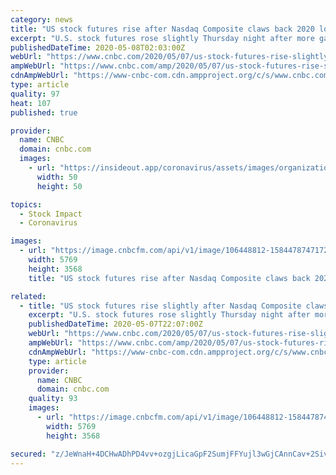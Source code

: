 ```yaml
---
category: news
title: "US stock futures rise after Nasdaq Composite claws back 2020 losses, jobs report ahead"
excerpt: "U.S. stock futures rose slightly Thursday night after more gains in tech led to the Nasdaq Composite erasing all of its losses for 2020."
publishedDateTime: 2020-05-08T02:03:00Z
webUrl: "https://www.cnbc.com/2020/05/07/us-stock-futures-rise-slightly-after-nasdaq-composite-claws-back-2020-losses-jobs-report-ahead.html"
ampWebUrl: "https://www.cnbc.com/amp/2020/05/07/us-stock-futures-rise-slightly-after-nasdaq-composite-claws-back-2020-losses-jobs-report-ahead.html"
cdnAmpWebUrl: "https://www-cnbc-com.cdn.ampproject.org/c/s/www.cnbc.com/amp/2020/05/07/us-stock-futures-rise-slightly-after-nasdaq-composite-claws-back-2020-losses-jobs-report-ahead.html"
type: article
quality: 97
heat: 107
published: true

provider:
  name: CNBC
  domain: cnbc.com
  images:
    - url: "https://insideout.app/coronavirus/assets/images/organizations/cnbc.com-50x50.jpg"
      width: 50
      height: 50

topics:
  - Stock Impact
  - Coronavirus

images:
  - url: "https://image.cnbcfm.com/api/v1/image/106448812-1584478747172gettyimages-1207534722.jpeg?v=1588887685"
    width: 5769
    height: 3568
    title: "US stock futures rise after Nasdaq Composite claws back 2020 losses, jobs report ahead"

related:
  - title: "US stock futures rise slightly after Nasdaq Composite claws back 2020 losses, jobs report ahead"
    excerpt: "U.S. stock futures rose slightly Thursday night after more gains in tech led to the Nasdaq Composite erasing all of its losses for 2020."
    publishedDateTime: 2020-05-07T22:07:00Z
    webUrl: "https://www.cnbc.com/2020/05/07/us-stock-futures-rise-slightly-after-nasdaq-composite-claws-back-2020-losses-jobs-report-ahead.html"
    ampWebUrl: "https://www.cnbc.com/amp/2020/05/07/us-stock-futures-rise-slightly-after-nasdaq-composite-claws-back-2020-losses-jobs-report-ahead.html"
    cdnAmpWebUrl: "https://www-cnbc-com.cdn.ampproject.org/c/s/www.cnbc.com/amp/2020/05/07/us-stock-futures-rise-slightly-after-nasdaq-composite-claws-back-2020-losses-jobs-report-ahead.html"
    type: article
    provider:
      name: CNBC
      domain: cnbc.com
    quality: 93
    images:
      - url: "https://image.cnbcfm.com/api/v1/image/106448812-1584478747172gettyimages-1207534722.jpeg?v=1588887685"
        width: 5769
        height: 3568

secured: "z/JeWnaH+4DCHwADhPD4vv+ozgjLicaGpF2SumjFFYujl3wGjCAnnCav+2SivAlzxgBM2vSQJodLYkGEM59y6guY08JoE91WTQ/XwETLv2RrLXvdHoexvKbWrkrDtbDzGNkvGNWliske0UcbeQge8qzTGTF5qalZSULASM3wBpkpJeps/R3wugTDnY9uFXwItXyROWTc/jUYE7IPoR8AUlxOV7tRyUkzBAi1AG1hTp8/itOCftegeZgTmJDkV38kMwdtVvVhMQ0NRBIxnXKOX21tThjVDxL0LXhI9eSWAgz5Xv9TDkUQe8qX9XQ0OX9/2xOm7o6fBkfAi5E+AEcIMT1QeBs5SIk+kVQuMo2ski+L1nGJ0nR6WyEjsNbSrBAQFsgB/MWj53RtdFlGpeDvsV1RhEucqNYPNX8c2qczEC9BdI4xhN2YXXdgnJ5hrObHDC46hMrRbPnEDQCQ94KdsG2yWEMUcnuMPFTtKzhQ46A=;3EIQRFSmnDIev71Od7OQbQ=="
---
```


